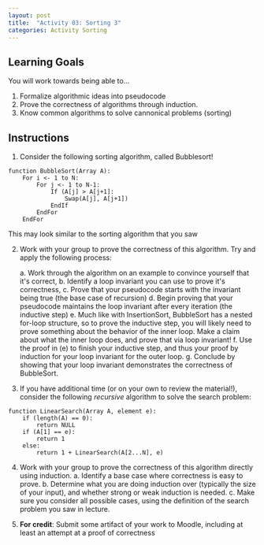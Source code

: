 ```yaml
---
layout: post
title:  "Activity 03: Sorting 3"
categories: Activity Sorting
---
```


## Learning Goals

You will work towards being able to...

1. Formalize algorithmic ideas into pseudocode
2. Prove the correctness of algorithms through induction.
3. Know common algorithms to solve cannonical problems (sorting)

## Instructions

1. Consider the following sorting algorithm, called Bubblesort!

```plaintext
function BubbleSort(Array A):
    For i <- 1 to N:
        For j <- 1 to N-1:
            If (A[j] > A[j+1]:
                Swap(A[j], A[j+1])
            EndIf
        EndFor
    EndFor 
```
This may look similar to the sorting algorithm that you saw 

2. Work with your group to prove the correctness of this algorithm. Try and apply the following process: 

    a. Work through the algorithm on an example to convince yourself that it's correct, 
    b. Identify a loop invariant you can use to prove it's correctness, 
    c. Prove that your pseudocode starts with the invariant being true (the base case of recursion)
    d. Begin proving that your pseudocode maintains the loop invariant after every iteration (the inductive step)
    e. Much like with InsertionSort, BubbleSort has a nested for-loop structure, so to prove the inductive step, you will likely need to prove something about the behavior of the inner loop. Make a claim about what the inner loop does, and prove that via loop invariant! 
    f. Use the proof in (e) to finish your inductive step, and thus your proof by induction for your loop invariant for the outer loop.
    g. Conclude by showing that your loop invariant demonstrates the correctness of BubbleSort. 

3. If you have additional time (or on your own to review the material!), consider the following *recursive* algorithm to solve the search problem:

```plaintext
function LinearSearch(Array A, element e):
    if (length(A) == 0):
        return NULL
    if (A[1] == e):
        return 1
    else:
        return 1 + LinearSearch(A[2...N], e)
``` 

4. Work with your group to prove the correctness of this algorithm directly using induction. 
    a. Identify a base case where correctness is easy to prove.
    b. Determine what you are doing induction over (typically the size of your input), and whether strong or weak induction is needed.
    c. Make sure you consider all possible cases, using the definition of the search problem you saw in lecture.

4. **For credit**: Submit some artifact of your work to Moodle, including at least an attempt at a proof of correctness
